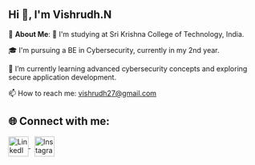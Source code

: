## Hi 👋, I'm Vishrudh.N

💫 **About Me**:
🏫 I'm studying at Sri Krishna College of Technology, India.

🎓 I'm pursuing a BE in Cybersecurity, currently in my 2nd year.

🌱 I’m currently learning advanced cybersecurity concepts and exploring secure application development.

📫 How to reach me: vishrudh27@gmail.com 

## 🌐 Connect with me:
<a href="https://www.linkedin.com/in/vishrudh-n-2b2aa6290" target="blank">
  <img align="center" src="https://cdn.jsdelivr.net/gh/devicons/devicon/icons/linkedin/linkedin-original.svg" alt="LinkedIn" height="40" width="40" />
</a>
&nbsp;
<a href="https://www.instagram.com/bizarre_boy_vish" target="blank">
  <img align="center" src="https://cdn.jsdelivr.net/gh/devicons/devicon/icons/instagram/instagram-original.svg" alt="Instagram" height="40" width="40" />
</a>
